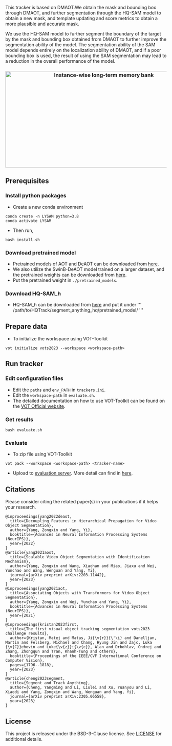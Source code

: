 This tracker is based on DMAOT.We obtain the mask and bounding box through DMAOT, and further segmentation through the HQ-SAM model to obtain a new mask, and template updating and score metrics to obtain a more plausible and accurate mask.

We use the HQ-SAM model to further segment the boundary of the target by the mask and bounding box obtained from DMAOT to further improve the segmentation ability of the model. The segmentation ability of the SAM model depends entirely on the localization ability of DMAOT, and if a poor bounding box is used, the result of using the SAM segmentation may lead to a reduction in the overall performance of the model. 
### <p align="center"><img src="./figures/decouple.jpg" width = "600" height = "300" alt="Instance-wise long-term memory bank"/> </p>


## Prerequisites

### Install python packages
- Create a new conda environment
```
conda create -n LYSAM python=3.8
conda activate LYSAM
```
- Then run,
```
bash install.sh
```
### Download pretrained model
- Pretrained models of AOT and DeAOT can be downloaded from [here](https://github.com/yoxu515/aot-benchmark/blob/main/MODEL_ZOO.md).
- We also utilize the SwinB-DeAOT model trained on a larger dataset, and the pretrained weights can be downloaded from [here](https://drive.google.com/file/d/1KTJdR354BtFEGTrA_a4fcKUUHe2woxtn/view?usp=sharing).
- Put the pretrained weight in `./pretrained_models`.
### Download HQ-SAM_h
- HQ-SAM_h can be downloaded from [here](https://drive.google.com/file/d/1qobFYrI4eyIANfBSmYcGuWRaSIXfMOQ8/view?usp=sharing) and put it under
'''
/path/to/HQTrack/segment_anything_hq/pretrained_model/
'''
## Prepare data
- To initialize the workspace using VOT-Toolkit
```
vot initialize vots2023 --workspace <workspace-path>
```

## Run tracker
### Edit configuration files
- Edit the `paths` and `env_PATH` in `trackers.ini`.
- Edit the `workspace-path` in `evaluate.sh`.
- The detailed documentation on how to use VOT-Toolkit can be found on the [VOT Official website](https://www.votchallenge.net/howto/).

### Get results
```
bash evaluate.sh
```
### Evaluate

- To zip file using VOT-Toolkit
```
vot pack --workspace <workspace-path> <tracker-name>
```
- Upload to [evaluation server](https://eu.aihub.ml/competitions/201). More detail can find in [here](https://www.votchallenge.net/vots2023/participation.html).

## Citations
Please consider citing the related paper(s) in your publications if it helps your research.
```
@inproceedings{yang2022deaot,
  title={Decoupling Features in Hierarchical Propagation for Video Object Segmentation},
  author={Yang, Zongxin and Yang, Yi},
  booktitle={Advances in Neural Information Processing Systems (NeurIPS)},
  year={2022}
}
@article{yang2021aost,
  title={Scalable Video Object Segmentation with Identification Mechanism},
  author={Yang, Zongxin and Wang, Xiaohan and Miao, Jiaxu and Wei, Yunchao and Wang, Wenguan and Yang, Yi},
  journal={arXiv preprint arXiv:2203.11442},
  year={2023}
}
@inproceedings{yang2021aot,
  title={Associating Objects with Transformers for Video Object Segmentation},
  author={Yang, Zongxin and Wei, Yunchao and Yang, Yi},
  booktitle={Advances in Neural Information Processing Systems (NeurIPS)},
  year={2021}
}
@inproceedings{kristan2023first,
  title={The first visual object tracking segmentation vots2023 challenge results},
  author={Kristan, Matej and Matas, Ji{\v{r}}{\'\i} and Danelljan, Martin and Felsberg, Michael and Chang, Hyung Jin and Zajc, Luka {\v{C}}ehovin and Luke{\v{z}}i{\v{c}}, Alan and Drbohlav, Ondrej and Zhang, Zhongqun and Tran, Khanh-Tung and others},
  booktitle={Proceedings of the IEEE/CVF International Conference on Computer Vision},
  pages={1796--1818},
  year={2023}
}
@article{cheng2023segment,
  title={Segment and Track Anything},
  author={Cheng, Yangming and Li, Liulei and Xu, Yuanyou and Li, Xiaodi and Yang, Zongxin and Wang, Wenguan and Yang, Yi},
  journal={arXiv preprint arXiv:2305.06558},
  year={2023}
}
```
## License
This project is released under the BSD-3-Clause license. See [LICENSE](./LICENSE) for additional details.
